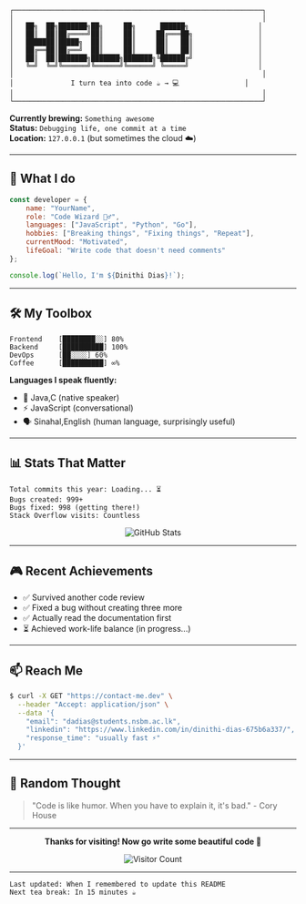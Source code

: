 ```
┌─────────────────────────────────────────────────────────────┐
│                                                             │
│   ██╗  ██╗███████╗██╗     ██╗      ██████╗                 │
│   ██║  ██║██╔════╝██║     ██║     ██╔═══██╗                │
│   ███████║█████╗  ██║     ██║     ██║   ██║                │
│   ██╔══██║██╔══╝  ██║     ██║     ██║   ██║                │
│   ██║  ██║███████╗███████╗███████╗╚██████╔╝                │
│   ╚═╝  ╚═╝╚══════╝╚══════╝╚══════╝ ╚═════╝                 │
│                                                             │
│              I turn tea into code ☕ → 💻                │
│                                                             │
└─────────────────────────────────────────────────────────────┘
```

**Currently brewing:** `Something awesome`  
**Status:** `Debugging life, one commit at a time`  
**Location:** `127.0.0.1` (but sometimes the cloud ☁️)

---

## 🎯 What I do

```javascript
const developer = {
    name: "YourName",
    role: "Code Wizard 🧙‍♂️",
    languages: ["JavaScript", "Python", "Go"],
    hobbies: ["Breaking things", "Fixing things", "Repeat"],
    currentMood: "Motivated",
    lifeGoal: "Write code that doesn't need comments"
};

console.log(`Hello, I'm ${Dinithi Dias}!`);
```

---

## 🛠️ My Toolbox

```
Frontend    [████████░░] 80%
Backend     [██████████] 100%
DevOps      [██░░░░] 60%
Coffee      [██████████] ∞%
```

**Languages I speak fluently:**
- 🐍 Java,C (native speaker)
- ⚡ JavaScript (conversational)
- 🗣️ Sinahal,English (human language, surprisingly useful)

---

## 📊 Stats That Matter

```
Total commits this year: Loading... ⏳
Bugs created: 999+
Bugs fixed: 998 (getting there!)
Stack Overflow visits: Countless
```

<div align="center">

![GitHub Stats](https://github-readme-stats.vercel.app/api?username=dinidias&show_icons=true&theme=dark&hide_border=true&bg_color=0d1117&title_color=58a6ff&text_color=c9d1d9&icon_color=58a6ff)

</div>

---

## 🎮 Recent Achievements

- ✅ Survived another code review
- ✅ Fixed a bug without creating three more
- ✅ Actually read the documentation first
- ⏳ Achieved work-life balance (in progress...)

---

## 📫 Reach Me

```bash
$ curl -X GET "https://contact-me.dev" \
  --header "Accept: application/json" \
  --data '{
    "email": "dadias@students.nsbm.ac.lk",
    "linkedin": "https://www.linkedin.com/in/dinithi-dias-675b6a337/",
    "response_time": "usually fast ⚡"
  }'
```

---

## 💭 Random Thought

> "Code is like humor. When you have to explain it, it's bad." - Cory House

---

<div align="center">

**Thanks for visiting! Now go write some beautiful code 🚀**

![Visitor Count](https://komarev.com/ghpvc/?username=dinidias&color=blueviolet&style=flat-square&label=Curious+Visitors)

</div>

---

```
Last updated: When I remembered to update this README
Next tea break: In 15 minutes ☕
```

<!--
**dinidias/dinidias** is a ✨ _special_ ✨ repository because its `README.md` (this file) appears on your GitHub profile.

Here are some ideas to get you started:

- 🔭 I’m currently working on ...
- 🌱 I’m currently learning ...
- 👯 I’m looking to collaborate on ...
- 🤔 I’m looking for help with ...
- 💬 Ask me about ...
- 📫 How to reach me: ...
- 😄 Pronouns: ...
- ⚡ Fun fact: ...
-->
